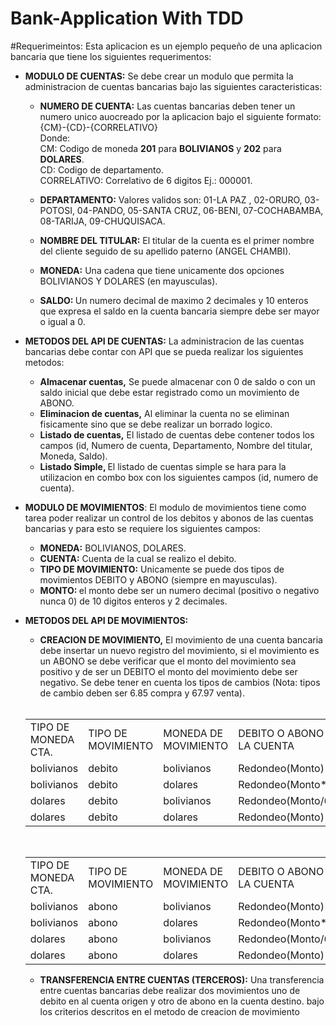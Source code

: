 # Bank-Application With TDD
#Requerimeintos: 
Esta aplicacion es un ejemplo pequeño de una aplicacion bancaria que tiene los siguientes requerimentos:

- <b>MODULO DE CUENTAS:</b> Se debe crear un modulo que permita la administracion de cuentas bancarias bajo las siguientes caracteristicas:

    * <b>NUMERO DE CUENTA:</b> Las cuentas bancarias deben tener un numero unico auocreado por la aplicacion bajo el siguiente formato:
        {CM}-{CD}-{CORRELATIVO}
            <br>Donde: 
            <br>CM: Codigo de moneda <b>201</b> para <b>BOLIVIANOS</b> y <b>202</b> para <b>DOLARES</b>.
            <br>CD: Codigo de departamento.
            <br>CORRELATIVO: Correlativo de 6 digitos Ej.: 000001.
    * <b>DEPARTAMENTO:</b> Valores validos son: 01-LA PAZ , 02-ORURO, 03-POTOSI, 04-PANDO, 05-SANTA CRUZ, 
    06-BENI, 07-COCHABAMBA, 08-TARIJA, 09-CHUQUISACA.                 
    * <b>NOMBRE DEL TITULAR:</b> El titular de la cuenta es el primer nombre del cliente seguido de su apellido paterno (ANGEL CHAMBI).
    
    * <b>MONEDA:</b> Una cadena que tiene unicamente dos opciones BOLIVIANOS Y DOLARES (en mayusculas).
    * <b>SALDO: </b> Un numero decimal de maximo 2 decimales y 10 enteros que expresa el saldo en la cuenta bancaria siempre debe ser mayor o igual a 0.
    
- <b>METODOS DEL API DE CUENTAS:</b> La administracion de las cuentas bancarias debe contar con API que se pueda realizar los siguientes metodos: 
    * <b>Almacenar cuentas,</b> Se puede almacenar con 0 de saldo o con un saldo inicial que debe estar registrado como un movimiento de ABONO.
    * <b>Eliminacion de cuentas,</b> Al eliminar la cuenta no se eliminan fisicamente sino que se debe realizar un borrado logico.
    * <b>Listado de cuentas,</b> El listado de cuentas debe contener todos los campos (id, Numero de cuenta, Departamento, Nombre del titular, Moneda, Saldo).
    * <b>Listado Simple, </b> El listado de cuentas simple se hara para la utilizacion en combo box con los siguientes campos (id, numero de cuenta).
    
- <b>MODULO DE MOVIMIENTOS</b>: El modulo de movimientos tiene como tarea poder realizar un control de los debitos y abonos de las cuentas bancarias y para esto se requiere los siguientes campos:
    * <b>MONEDA:</b> BOLIVIANOS, DOLARES.
    * <b>CUENTA:</b> Cuenta de la cual se realizo el debito.
    * <b>TIPO DE MOVIMIENTO:</b> Unicamente se puede dos tipos de movimientos DEBITO y ABONO (siempre en mayusculas).
    * <b>MONTO: </b> el monto debe ser un numero decimal (positivo o negativo nunca 0) de 10 digitos enteros y 2 decimales.
    
- <b>METODOS DEL API DE MOVIMIENTOS:</b>
    * <b>CREACION DE MOVIMIENTO,</b>     El movimiento de una cuenta bancaria debe insertar un nuevo registro del movimiento, si el movimiento es un ABONO se debe verificar que el monto del movimiento sea positivo y de ser un DEBITO el monto del movimiento debe ser negativo. Se debe tener en cuenta los tipos de cambios (Nota: tipos de cambio deben ser 6.85 compra y 67.97 venta).
    <br>
    <table>
        <tr>
            <td>TIPO DE MONEDA CTA.</td>
            <td>TIPO DE MOVIMIENTO</td>
            <td>MONEDA DE MOVIMIENTO</td>
            <td>DEBITO O ABONO EN LA CUENTA</td>
        </tr>
        <tr>
            <td>bolivianos</td>
            <td>debito</td>
            <td>bolivianos</td>
            <td>Redondeo(Monto)</td>
        </tr>
        <tr>
            <td>bolivianos</td>
            <td>debito</td>
            <td>dolares</td>
            <td>Redondeo(Monto*6.97)</td>
        </tr>
        <tr>
            <td>dolares</td>
            <td>debito</td>
            <td>bolivianos</td>
            <td>Redondeo(Monto/6.84)</td>
        </tr>
        <tr>
            <td>dolares</td>
            <td>debito</td>
            <td>dolares</td>
            <td>Redondeo(Monto)</td>
        </tr>
    </table>
    <br>
    <table>
            <tr>
                <td>TIPO DE MONEDA CTA.</td>
                <td>TIPO DE MOVIMIENTO</td>
                <td>MONEDA DE MOVIMIENTO</td>
                <td>DEBITO O ABONO EN LA CUENTA</td>
            </tr>
            <tr>
                <td>bolivianos</td>
                <td>abono</td>
                <td>bolivianos</td>
                <td>Redondeo(Monto)</td>
            </tr>
            <tr>
                <td>bolivianos</td>
                <td>abono</td>
                <td>dolares</td>
                <td>Redondeo(Monto*6.84)</td>
            </tr>
            <tr>
                <td>dolares</td>
                <td>abono</td>
                <td>bolivianos</td>
                <td>Redondeo(Monto/6.97)</td>
            </tr>
            <tr>
                <td>dolares</td>
                <td>abono</td>
                <td>dolares</td>
                <td>Redondeo(Monto)</td>
            </tr>
        </table>
   
    * <b>TRANSFERENCIA ENTRE CUENTAS (TERCEROS):</b> Una transferencia entre cuentas bancarias debe realizar dos movimientos uno de debito en al cuenta origen y otro de abono en la cuenta destino. bajo los criterios descritos en el metodo de creacion de movimiento
